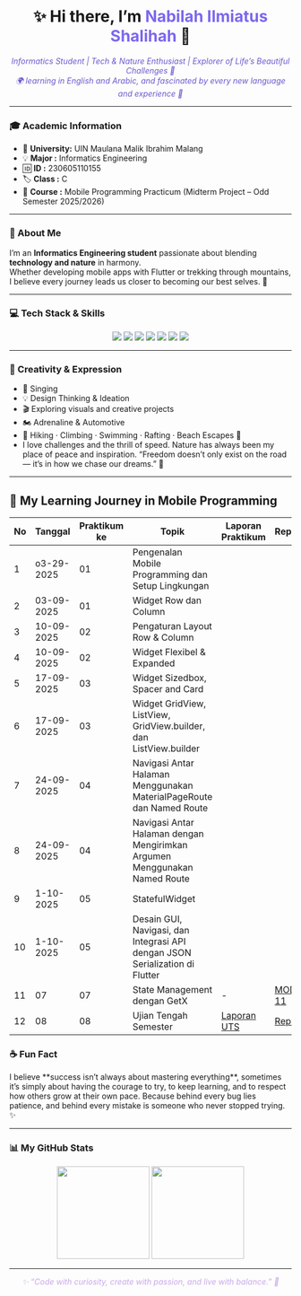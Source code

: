 
<h1 align="center">✨ Hi there, I’m <span style="color:#7B68EE"><b>Nabilah Ilmiatus Shalihah</b></span> 👋</h1>

<p align="center" style="font-style:italic; color:#6A5ACD;">
Informatics Student | Tech & Nature Enthusiast | Explorer of Life’s Beautiful Challenges 🌿<br/>
🌍 learning in English and Arabic, and fascinated by every new language and experience 🌙
</p>

---

### 🎓 Academic Information
- 🏫 **University:** UIN Maulana Malik Ibrahim Malang  
- 💡 **Major  :** Informatics Engineering  
- 🆔 **ID     :** 230605110155  
- 🏷️ **Class  :** C  
- 📱 **Course :** Mobile Programming Practicum
  (Midterm Project – Odd Semester 2025/2026)

---

### 🧭 About Me
I’m an **Informatics Engineering student** passionate about blending **technology and nature** in harmony.  
Whether developing mobile apps with Flutter or trekking through mountains,  
I believe every journey leads us closer to becoming our best selves. 🌱

---

### 💻 Tech Stack & Skills
<p align="center">
  <img src="https://img.shields.io/badge/Flutter-02569B?style=for-the-badge&logo=flutter&logoColor=white"/>
  <img src="https://img.shields.io/badge/Dart-0175C2?style=for-the-badge&logo=dart&logoColor=white"/>
  <img src="https://img.shields.io/badge/PHP-777BB4?style=for-the-badge&logo=php&logoColor=white"/>
  <img src="https://img.shields.io/badge/HTML5-E34F26?style=for-the-badge&logo=html5&logoColor=white"/>
  <img src="https://img.shields.io/badge/CSS3-1572B6?style=for-the-badge&logo=css3&logoColor=white"/>
  <img src="https://img.shields.io/badge/JavaScript-F7DF1E?style=for-the-badge&logo=javascript&logoColor=black"/>
  <img src="https://img.shields.io/badge/MySQL-4479A1?style=for-the-badge&logo=mysql&logoColor=white"/>
</p>

---

### 🎨 Creativity & Expression
- 🎤 Singing  
- 💡 Design Thinking & Ideation  
- 🎬 Exploring visuals and creative projects
- 🏍️ Adrenaline & Automotive
- 🌿 Hiking · Climbing · Swimming · Rafting · Beach Escapes 🌊
- I love challenges and the thrill of speed. 
Nature has always been my place of peace and inspiration.
“Freedom doesn’t only exist on the road — it’s in how we chase our dreams.” 🏁

---

## 🩵 My Learning Journey in Mobile Programming

| No | Tanggal | Praktikum ke | Topik | Laporan Praktikum | Repository | 
|----|-----------|---------|----------------|----------------|-------------|
| 1 | o3-29-2025 | 01 | Pengenalan Mobile Programming dan Setup Lingkungan |  |  
| 2 | 03-09-2025 | 01 | Widget Row dan Column |  |  |  |
| 3 | 10-09-2025 | 02 | Pengaturan Layout Row & Column |  |  |  |
| 4 | 10-09-2025 | 02 | Widget Flexibel & Expanded |  |  |  |
| 5 | 17-09-2025 | 03 | Widget Sizedbox, Spacer and Card |  |  |  |
| 6 | 17-09-2025 | 03 | Widget GridView, ListView, GridView.builder, dan ListView.builder |  |  |  |
| 7 | 24-09-2025 | 04 | Navigasi Antar Halaman Menggunakan MaterialPageRoute dan Named Route |  |  |  |
| 8 | 24-09-2025 | 04 | Navigasi Antar Halaman dengan Mengirimkan Argumen Menggunakan Named Route |  |  |  |
| 9 | 1-10-2025 | 05 | StatefulWidget |  |  |  |
| 10 | 1-10-2025 | 05 | Desain GUI, Navigasi, dan Integrasi API dengan JSON Serialization di Flutter |  |  |  |
| 11 | 07 | 07 | State Management dengan GetX | - | [MODUL-11](https://github.com/belaabel289/MODUL-11-GET-X) |
| 12 | 08 | 08 | Ujian Tengah Semester | [Laporan UTS](https://drive.google.com/drive/u/0/folders/1hUMDy-_-HroB1J8dd2xs6D-WIyiH2h6Q?lfhs=2) | [Repo UTS](https://github.com/belaabel289/UTS) | 

### ☕ Fun Fact
<p Not everyone is born to conquer the world of code — but everyone has their own path to define success.  
> I believe **success isn’t always about mastering everything**, sometimes it’s simply about having the courage to try, to keep learning, and to respect how others grow at their own pace. 
  Because behind every bug lies patience, and behind every mistake is someone who never stopped trying. ✨  
  
---

### 📊 My GitHub Stats
<p align="center">
  <img src="https://github-readme-stats.vercel.app/api?username=belaabel289&show_icons=true&theme=midnight-purple" height="165"/>
  <img src="https://github-readme-stats.vercel.app/api/top-langs/?username=belaabel289&layout=compact&theme=midnight-purple" height="165"/>
</p>

---

<p align="center" style="font-style:italic; color:#C9A7EB;">
✨ “Code with curiosity, create with passion, and live with balance.” 🌙  
</p>

</p>
